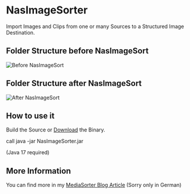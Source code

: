 # NasImageSorter
Import Images and Clips from one or many Sources to a Structured Image Destination.

## Folder Structure before NasImageSort
![Before NasImageSort](http://www.joern-karthaus.de/blog/img/unsortiert.png)

## Folder Structure after NasImageSort
![After NasImageSort](http://www.joern-karthaus.de/blog/img/sortiert.png)

## How to use it  

Build the Source or [Download](https://github.com/JKarthaus/NasImageSorter/blob/master/_INSTALL_/MediaSorter) the Binary.  

call java -jar NasImageSorter.jar

(Java 17 required)

## More Information
You can find more in my [MediaSorter Blog Article](http://www.joern-karthaus.de/blog/mediaSort.html) (Sorry only in German)

